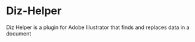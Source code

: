 # Diz-Helper
Diz Helper is a plugin for Adobe Illustrator that finds and replaces data in a document
